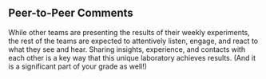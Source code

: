 ## Peer-to-Peer Comments

While other teams are presenting the results of their weekly experiments, the rest of the teams are expected to attentively listen, engage, and react to what they see and hear. Sharing insights, experience, and contacts with each other is a key way that this unique laboratory achieves results. (And it is a significant part of your grade as well!)
